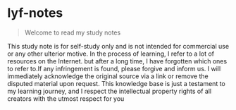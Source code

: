 # lyf-notes

> Welcome to read my study notes

This study note is for self-study only and is not intended for commercial use or any other ulterior motive. In the process of learning, I refer to a lot of resources on the Internet. but after a long time, I have forgotten which ones to refer to.If any infringement is found, please forgive and inform us. I will immediately acknowledge the original source via a link or remove the disputed material upon request.
This knowledge base is just a testament to my learning journey, and I respect the intellectual property rights of all creators with the utmost respect for you
